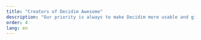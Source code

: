```yaml
---
title: "Creators of Decidim Awesome"
description: "Our priority is always to make Decidim more usable and give more flexibility to the administrator. The ever-evolving Swiss army knife that every platform admin needs."
order: 4
lang: en
---
```


